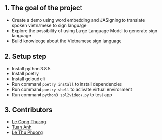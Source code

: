 ## 1. The goal of the project
* Create a demo using word embedding and JASigning to translate spoken vietnamese to sign language
* Explore the possibility of using Large Language Model to generate sign language
* Build knowledge about the Vietnamese sign language

## 2. Setup step
* Install python 3.8.5
* Install poetry
* Install gcloud cli
* Run command `poetry install` to install dependencies
* Run command `poetry shell` to activate virtual environment
* Run command `python3 spl2videos.py` to test app


## 3. Contributors
* [Le Cong Thuong](thuonglc@vnu.edu.vn)
* [Tuan Anh](tuananhhhm@gmail.com)
* [Le Thu Phuong](lethuphuong01032004@gmail.com)
